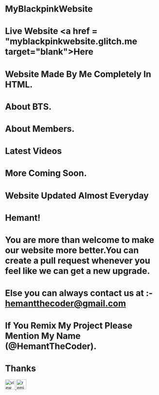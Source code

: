 # MyBlackpinkWebsite
# Live Website <a href = "myblackpinkwebsite.glitch.me target="blank">Here</a>
# Website Made By Me Completely In HTML.
# About BTS.
# About Members.
# Latest Videos
# More Coming Soon.
# Website Updated Almost Everyday
# Hemant!
# You are more than welcome to make our website more better.You can create a pull request whenever you feel like we can get a new upgrade.
# Else you can always contact us at :- hemantthecoder@gmail.com
# If You Remix My Project Please Mention My Name (@HemantTheCoder).
# Thanks
<!-- View Source Button -->
<a href="https://glitch.com/edit/?utm_content=project_myblackpinkwebsite&utm_source=view_source&utm_medium=button&utm_campaign=glitchButton#!/myblackpinkwebsite">
  <img src="https://cdn.glitch.com/2bdfb3f8-05ef-4035-a06e-2043962a3a13%2Fview-source%402x.png?1513093958802" alt="view source" height="33">
</a>
<!-- Remix Button -->
<a href="https://glitch.com/edit/?utm_content=project_myblackpinkwebsite&utm_source=remix_this&utm_medium=button&utm_campaign=glitchButton#!/remix/myblackpinkwebsite">
  <img src="https://cdn.glitch.com/2bdfb3f8-05ef-4035-a06e-2043962a3a13%2Fremix%402x.png?1513093958726" alt="remix this" height="33">
</a>
